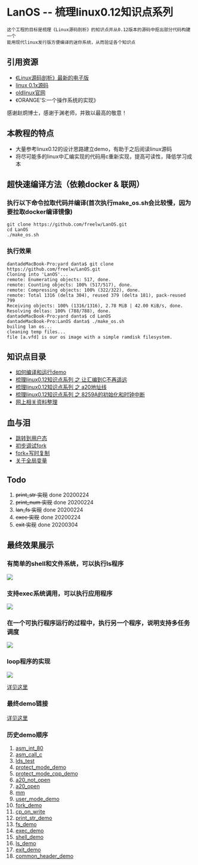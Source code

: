# LanOS -- 梳理linux0.12知识点系列

	这个工程的目标是梳理《Linux源码剖析》的知识点并从0.12版本的源码中抠出部分代码构建一个
	能用现代linux发行版方便编译的迷你系统，从而验证各个知识点

## 引用资源

* [《Linux源码剖析》最新的电子版 ](http://www.oldlinux.org/download/CLK-5.0-WithCover.pdf)
* [ linux 0.1x源码 ](http://oldlinux.org/Linux.old/kernel/0.1x/)
* [ oldlinux官网 ](http://www.oldlinux.org/)
* 《ORANGE'S:一个操作系统的实现》

感谢赵炯博士，感谢于渊老师，并致以最高的敬意！

## 本教程的特点

* 大量参考linux0.12的设计思路建立demo，有助于之后阅读linux源码
* 将尽可能多的linux中汇编实现的代码用c重新实现，提高可读性，降低学习成本

## **超快速编译方法（依赖docker & 联网）**
### 执行以下命令拉取代码并编译(首次执行make_os.sh会比较慢，因为要拉取docker编译镜像)

	git clone https://github.com/freelw/LanOS.git
	cd LanOS
	./make_os.sh

### 执行效果

	dantadeMacBook-Pro:yard danta$ git clone https://github.com/freelw/LanOS.git
	Cloning into 'LanOS'...
	remote: Enumerating objects: 517, done.
	remote: Counting objects: 100% (517/517), done.
	remote: Compressing objects: 100% (322/322), done.
	remote: Total 1316 (delta 304), reused 379 (delta 181), pack-reused 799
	Receiving objects: 100% (1316/1316), 2.78 MiB | 42.00 KiB/s, done.
	Resolving deltas: 100% (788/788), done.
	dantadeMacBook-Pro:yard danta$ cd LanOS
	dantadeMacBook-Pro:LanOS danta$ ./make_os.sh
	builing lan os...
	cleaning temp files...
	file [a.vfd] is our os image with a simple ramdisk filesystem.

## 知识点目录

* [如何编译和运行demo](https://github.com/freelw/LanOS/blob/master/doc/how_to_build.md)
* [梳理linux0.12知识点系列 之 让汇编到C不再遥远](https://github.com/freelw/LanOS/tree/master/demos/protect_mode_demo)
* [梳理linux0.12知识点系列 之 a20地址线](https://github.com/freelw/LanOS/tree/master/demos/a20_open)
* [梳理linux0.12知识点系列 之 8259A的初始化和时钟中断](https://github.com/freelw/LanOS/tree/master/demos/init_8259a)
* [网上相关资料整理](https://github.com/freelw/LanOS/blob/master/doc/questions.md)

## 血与泪
* [跳转到用户态](https://github.com/freelw/LanOS/blob/master/demos/user_mode_demo/readme.md)
* [初步调试fork](https://github.com/freelw/LanOS/blob/master/demos/fork_demo/readme.md)
* [fork+写时复制](https://github.com/freelw/LanOS/blob/master/demos/cp_on_write/readme.md)
* [关于全局变量](https://github.com/freelw/LanOS/blob/master/demos/exit_demo/readme.md)

## Todo
1. ~~print_str 实现~~ done 20200224
2. ~~print_num 实现~~ done 20200224
3. ~~lan_fs 实现~~ done 20200224
4. ~~exec 实现~~ done 20200224
5. ~~exit 实现~~ done 20200304

## 最终效果展示

### 有简单的shell和文件系统，可以执行ls程序
![](https://raw.githubusercontent.com/freelw/LanOS/master/demos/pic/ls.gif)
### 支持exec系统调用，可以执行应用程序
![](https://raw.githubusercontent.com/freelw/LanOS/master/demos/pic/exec.gif)
### 在一个可执行程序运行的过程中，执行另一个程序，说明支持多任务调度
![](https://raw.githubusercontent.com/freelw/LanOS/master/demos/pic/multitask.gif)
### loop程序的实现
![](https://raw.githubusercontent.com/freelw/LanOS/master/demos/pic/loop.png)

[详见这里](https://github.com/freelw/LanOS/blob/master/demos/exit_demo/bin/loop/lan_main.c)
### 最终demo链接
[详见这里](https://github.com/freelw/LanOS/tree/master/demos/common_header_demo)

### 历史demo顺序
1. [asm_int_80](https://github.com/freelw/LanOS/tree/master/demos/asm_int_80)
2. [asm_call_c](https://github.com/freelw/LanOS/tree/master/demos/asm_call_c)
3. [lds_test](https://github.com/freelw/LanOS/tree/master/demos/lds_test)
4. [protect_mode_demo](https://github.com/freelw/LanOS/tree/master/demos/protect_mode_demo)
5. [protect_mode_cpp_demo](https://github.com/freelw/LanOS/tree/master/demos/protect_mode_cpp_demo)
6. [a20_not_open](https://github.com/freelw/LanOS/tree/master/demos/a20_not_open)
7. [a20_open](https://github.com/freelw/LanOS/tree/master/demos/a20_open)
8. [mm](https://github.com/freelw/LanOS/tree/master/demos/mm)
9. [user_mode_demo](https://github.com/freelw/LanOS/tree/master/demos/user_mode_demo)
10. [fork_demo](https://github.com/freelw/LanOS/tree/master/demos/fork_demo)
11. [cp_on_write](https://github.com/freelw/LanOS/tree/master/demos/cp_on_write)
12. [print_str_demo](https://github.com/freelw/LanOS/tree/master/demos/print_str_demo)
13. [fs_demo](https://github.com/freelw/LanOS/tree/master/demos/fs_demo)
14. [exec_demo](https://github.com/freelw/LanOS/tree/master/demos/exec_demo)
15. [shell_demo](https://github.com/freelw/LanOS/tree/master/demos/shell_demo)
16. [ls_demo](https://github.com/freelw/LanOS/tree/master/demos/ls_demo)
17. [exit_demo](https://github.com/freelw/LanOS/tree/master/demos/exit_demo)
18. [common_header_demo](https://github.com/freelw/LanOS/tree/master/demos/common_header_demo)